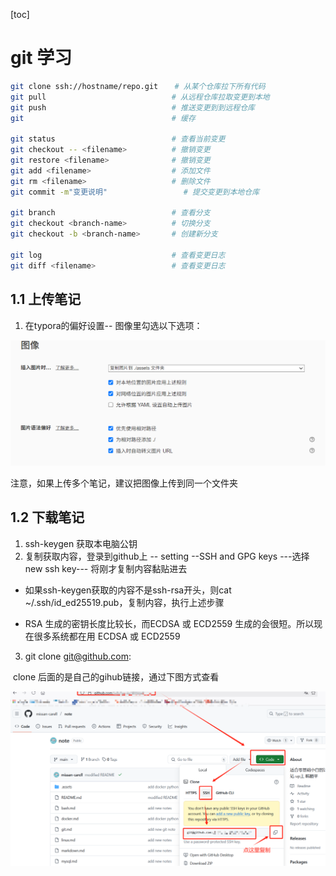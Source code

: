 [toc]

# git 学习

```bash
git clone ssh://hostname/repo.git　  # 从某个仓库拉下所有代码
git pull                            # 从远程仓库拉取变更到本地
git push                            # 推送变更到到远程仓库
git 								# 缓存

git status                          # 查看当前变更
git checkout -- <filename>          # 撤销变更
git restore <filename>			    # 撤销变更
git add <filename>                  # 添加文件
git rm <filename>                   # 删除文件
git commit -m"变更说明"                 # 提交变更到本地仓库

git branch                          # 查看分支
git checkout <branch-name>          # 切换分支
git checkout -b <branch-name>       # 创建新分支

git log                             # 查看变更日志
git diff <filename>                 # 查看变更日志
```

## 1.1 上传笔记

1. 在typora的偏好设置-- 图像里勾选以下选项：

<img src=".assets/image-20250506180157813.png" alt="image-20250506180157813" style="zoom:50%;" />

注意，如果上传多个笔记，建议把图像上传到同一个文件夹



## 1.2 下载笔记

1. ssh-keygen 获取本电脑公钥
2. 复制获取内容，登录到github上 -- setting --SSH and GPG keys ---选择new ssh key--- 将刚才复制内容黏贴进去

- 如果ssh-keygen获取的内容不是ssh-rsa开头，则cat ~/.ssh/id_ed25519.pub，复制内容，执行上述步骤

- RSA 生成的密钥长度比较长，而ECDSA 或 ECD2559 生成的会很短。所以现在很多系统都在用 ECDSA 或 ECD2559 

3. git clone git@github.com:

​	clone 后面的是自己的gihub链接，通过下图方式查看

![image-20250506175942116](.assets/image-20250506175942116.png)
